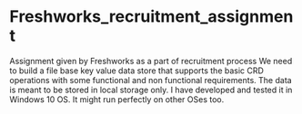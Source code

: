 # Freshworks_recruitment_assignment
 Assignment given by Freshworks as a part of recruitment process
 We need to build a file base key value data store that supports the basic CRD operations with some functional and non functional requirements. The data is meant to be stored in local storage only.
 I have developed and tested it in Windows 10 OS. It might run perfectly on other OSes too.
